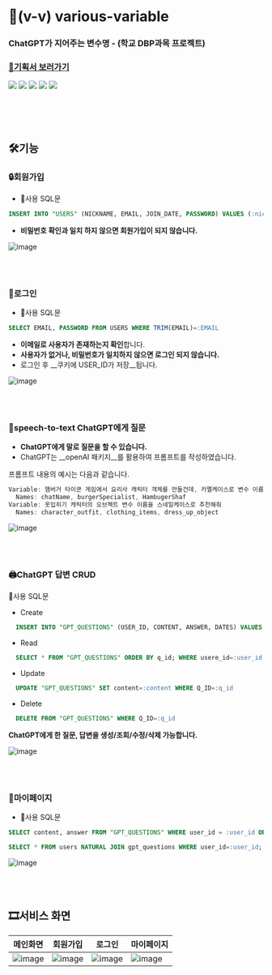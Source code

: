 # 💚(v-v) various-variable
### ChatGPT가 지어주는 변수명 - (학교 DBP과목 프로젝트)
### [🔗기획서 보러가기](https://www.canva.com/design/DAFqRk2m3H8/adpLgxOymJV18aViM0C78g/view?utm_content=DAFqRk2m3H8&utm_campaign=designshare&utm_medium=link&utm_source=publishsharelink)
<div>
  <img src="https://img.shields.io/badge/Next.js-000000?style=for-the-badge&logo=Next.js&logoColor=white">
  <img src="https://img.shields.io/badge/TypeScript-3178C6?style=for-the-badge&logo=TypeScript&logoColor=white">
  <img src="https://img.shields.io/badge/Oracle-F80000?style=for-the-badge&logo=Oracle&logoColor=white">
  <img src="https://img.shields.io/badge/AmazonRDS-527fff?style=for-the-badge&logo=Amazon RDS&logoColor=white">
  <img src="https://img.shields.io/badge/OpenAI-412991?style=for-the-badge&logo=OpenAI&logoColor=white">
</div>

<br />
<br />
<br />
<br />

## 🛠기능
### 🔒회원가입
- 📌사용 SQL문
```SQL
INSERT INTO "USERS" (NICKNAME, EMAIL, JOIN_DATE, PASSWORD) VALUES (:nickname, :email, :join_date, :password)
```
- __비밀번호 확인과 일치 하지 않으면 회원가입이 되지 않습니다.__

![image](https://github.com/55soup/various-variable-name/assets/86298664/209d1daf-5198-4d77-9ad0-d08597c16690)

<br />
<br />

### 🔑로그인
- 📌사용 SQL문
```SQL
SELECT EMAIL, PASSWORD FROM USERS WHERE TRIM(EMAIL)=:EMAIL
```
- **이메일로 사용자가 존재하는지 확인**합니다.
- __사용자가 없거나, 비밀번호가 일치하지 않으면 로그인 되지 않습니다.__
- 로그인 후 __쿠키에 USER_ID가 저장__됩니다.

![image](https://github.com/55soup/various-variable-name/assets/86298664/e1321233-0c87-479b-b676-67abbfcef6b6)

<br />
<br />

### 🎤speech-to-text ChatGPT에게 질문
- __ChatGPT에게 말로 질문을 할 수 있습니다.__
- ChatGPT는 __openAI 패키지__를 활용하여 프롬프트를 작성하였습니다.

프롬프트 내용의 예시는 다음과 같습니다.
```javascript
Variable: 햄버거 타이쿤 게임에서 요리사 캐릭터 객체를 만들건데, 카멜케이스로 변수 이름 추천해줘.
  Names: chatName, burgerSpecialist, HambugerShaf
Variable: 옷입히기 캐릭터의 오브젝트 변수 이름을 스네일케이스로 추천해줘
  Names: character_outfit, clothing_items, dress_up_object
```

![image](https://github.com/55soup/various-variable-name/assets/86298664/762b4478-6626-4886-9ced-38bf6543e0ca)

<br />
<br />

### 🖨ChatGPT 답변 CRUD
📌사용 SQL문
- Create
```SQL
  INSERT INTO "GPT_QUESTIONS" (USER_ID, CONTENT, ANSWER, DATES) VALUES (:user_id, :content, :answer, :dates)
```
- Read
```SQL
  SELECT * FROM "GPT_QUESTIONS" ORDER BY q_id; WHERE usere_id=:user_id
```
- Update
```SQL
  UPDATE "GPT_QUESTIONS" SET content=:content WHERE Q_ID=:q_id
```

- Delete
```SQL
  DELETE FROM "GPT_QUESTIONS" WHERE Q_ID=:q_id
```

**ChatGPT에게 한 질문, 답변을 생성/조회/수정/삭제 가능합니다.**

![image](https://github.com/55soup/various-variable-name/assets/86298664/22355a8e-4a36-4727-aba5-54885053a8c4)

<br />
<br />

### 🧒마이페이지
- 📌사용 SQL문
```SQL
SELECT content, answer FROM "GPT_QUESTIONS" WHERE user_id = :user_id ORDER BY dates;
```
```SQL
SELECT * FROM users NATURAL JOIN gpt_questions WHERE user_id=:user_id;
```

![image](https://github.com/55soup/various-variable-name/assets/86298664/5a7c76ef-1bff-4300-a25d-a2d7ff7a2ad4)
<br />
<br />
<br />
<br />

## 🎞서비스 화면
| 메인화면 | 회원가입 | 로그인 | 마이페이지 |
|---|---|---|---|
|![image](https://github.com/55soup/various-variable-name/assets/86298664/22355a8e-4a36-4727-aba5-54885053a8c4)|![image](https://github.com/55soup/various-variable-name/assets/86298664/209d1daf-5198-4d77-9ad0-d08597c16690)|![image](https://github.com/55soup/various-variable-name/assets/86298664/e1321233-0c87-479b-b676-67abbfcef6b6)|![image](https://github.com/55soup/various-variable-name/assets/86298664/5a7c76ef-1bff-4300-a25d-a2d7ff7a2ad4)|

<br />
<br />
